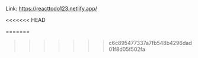 Link: https://reacttodo123.netlify.app/

<<<<<<< HEAD

=======
>>>>>>> c6c895477337a7fb548b4296dad01f8d05f502fa
